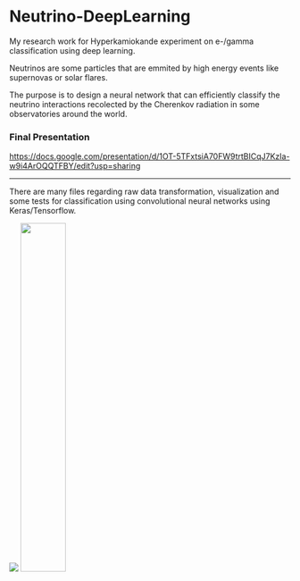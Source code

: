 # Neutrino-DeepLearning

My research work for Hyperkamiokande experiment on e-/gamma classification using deep learning.

Neutrinos are some particles that are emmited by high energy events like supernovas or solar flares.

The purpose is to design a neural network that can efficiently classify the neutrino interactions recolected by the Cherenkov radiation in some observatories around the world.

### Final Presentation

https://docs.google.com/presentation/d/1OT-5TFxtsiA70FW9trtBICqJ7KzIa-w9i4ArOQQTFBY/edit?usp=sharing

---

There are many files regarding raw data transformation, visualization and some tests for classification using convolutional neural networks using Keras/Tensorflow.



<img src="https://user-images.githubusercontent.com/22694942/106974148-cca2d980-6719-11eb-8259-04c1e8317618.png"></img>
<img width="40%" src="https://user-images.githubusercontent.com/22694942/106974219-f0feb600-6719-11eb-9574-9bdb8c74b361.png"></img>
